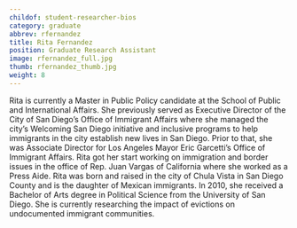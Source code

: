 ```yaml
---
childof: student-researcher-bios
category: graduate
abbrev: rfernandez
title: Rita Fernandez
position: Graduate Research Assistant
image: rfernandez_full.jpg
thumb: rfernandez_thumb.jpg
weight: 8
---
```

Rita is currently a Master in Public Policy candidate at the School of Public and International Affairs. She previously served as Executive Director of the City of San Diego’s Office of Immigrant Affairs where she managed the city’s Welcoming San Diego initiative and inclusive programs to help immigrants in the city establish new lives in San Diego. Prior to that, she was Associate Director for Los Angeles Mayor Eric Garcetti’s Office of Immigrant Affairs. Rita got her start working on immigration and border issues in the office of Rep. Juan Vargas of California where she worked as a Press Aide.
Rita was born and raised in the city of Chula Vista in San Diego County and is the daughter of Mexican immigrants. In 2010, she received a Bachelor of Arts degree in Political Science from the University of San Diego. She is currently researching the impact of evictions on undocumented immigrant communities.